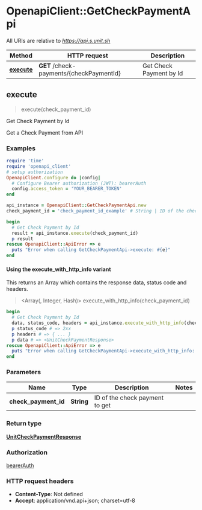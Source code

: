 # OpenapiClient::GetCheckPaymentApi

All URIs are relative to *https://api.s.unit.sh*

| Method | HTTP request | Description |
| ------ | ------------ | ----------- |
| [**execute**](GetCheckPaymentApi.md#execute) | **GET** /check-payments/{checkPaymentId} | Get Check Payment by Id |


## execute

> <UnitCheckPaymentResponse> execute(check_payment_id)

Get Check Payment by Id

Get a Check Payment from API 

### Examples

```ruby
require 'time'
require 'openapi_client'
# setup authorization
OpenapiClient.configure do |config|
  # Configure Bearer authorization (JWT): bearerAuth
  config.access_token = 'YOUR_BEARER_TOKEN'
end

api_instance = OpenapiClient::GetCheckPaymentApi.new
check_payment_id = 'check_payment_id_example' # String | ID of the check payment to get

begin
  # Get Check Payment by Id
  result = api_instance.execute(check_payment_id)
  p result
rescue OpenapiClient::ApiError => e
  puts "Error when calling GetCheckPaymentApi->execute: #{e}"
end
```

#### Using the execute_with_http_info variant

This returns an Array which contains the response data, status code and headers.

> <Array(<UnitCheckPaymentResponse>, Integer, Hash)> execute_with_http_info(check_payment_id)

```ruby
begin
  # Get Check Payment by Id
  data, status_code, headers = api_instance.execute_with_http_info(check_payment_id)
  p status_code # => 2xx
  p headers # => { ... }
  p data # => <UnitCheckPaymentResponse>
rescue OpenapiClient::ApiError => e
  puts "Error when calling GetCheckPaymentApi->execute_with_http_info: #{e}"
end
```

### Parameters

| Name | Type | Description | Notes |
| ---- | ---- | ----------- | ----- |
| **check_payment_id** | **String** | ID of the check payment to get |  |

### Return type

[**UnitCheckPaymentResponse**](UnitCheckPaymentResponse.md)

### Authorization

[bearerAuth](../README.md#bearerAuth)

### HTTP request headers

- **Content-Type**: Not defined
- **Accept**: application/vnd.api+json; charset=utf-8

